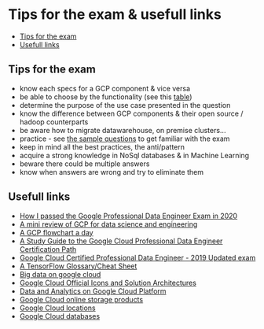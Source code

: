 # Tips for the exam & usefull links

- [Tips for the exam](Build_infra.md#provisioning--adjusting-resources)
- [Usefull links](Build_infra.md#monitoring-processing-resources)

## Tips for the exam

- know each specs for a GCP component & vice versa
- be able to choose by the functionality (see this [table](Theory/Components.md#classification)) 
- determine the purpose of the use case presented in the question
- know the difference between GCP components & their open source / hadoop counterparts
- be aware how to migrate datawarehouse, on premise clusters...
- practice - see [the sample questions](https://cloud.google.com/certification/sample-questions/data-engineer) to get familiar with the exam
- keep in mind all the best practices, the anti/pattern
- acquire a strong knowledge in NoSql databases & in Machine Learning
- beware there could be multiple answers
- know when answers are wrong and try to eliminate them

## Usefull links

- [How I passed the Google Professional Data Engineer Exam in 2020](https://towardsdatascience.com/how-i-passed-google-professional-data-engineer-exam-in-2020-2830e10658b6)
- [A mini review of GCP for data science and engineering](https://medium.com/@matthagy/a-mini-review-of-gcp-for-data-science-and-engineering-2df13c41b434)
- [A GCP flowchart a day](https://medium.com/google-cloud/a-gcp-flowchart-a-day-2d57cc109401)
- [A Study Guide to the Google Cloud Professional Data Engineer Certification Path](https://simonleewm.medium.com/a-study-guide-to-the-google-cloud-professional-data-engineer-certification-path-9e83e41e311)
- [Google Cloud Certified Professional Data Engineer - 2019 Updated exam](https://deploy.live/blog/google-cloud-certified-professional-data-engineer/)
- [A TensorFlow Glossary/Cheat Sheet](https://medium.com/google-cloud/a-tensorflow-glossary-cheat-sheet-382583b22932)
- [Big data on google cloud](https://www.slideshare.net/phamphuongtu/big-data-on-google-cloud)
- [Google Cloud Official Icons and Solution Architectures](https://docs.google.com/presentation/d/1aGOTpNdCoO4GXZ2es38ZFO5qPGEAjTtDSVeHaDpwsas/edit#slide=id.g5e923c6224_162_0)
- [Data and Analytics on Google Cloud Platform](https://medium.com/@srivatsan88/data-and-analytics-on-google-cloud-platform-13bc92a4596f)
- [Google Cloud online storage products](https://cloud.google.com/products/storage/)
- [Google Cloud locations](https://cloud.google.com/about/locations/)
- [Google Cloud databases](https://cloud.google.com/products/databases)